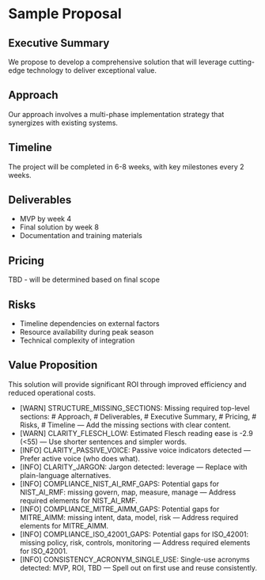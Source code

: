 # Sample Proposal

## Executive Summary
We propose to develop a comprehensive solution that will leverage cutting-edge technology to deliver exceptional value.

## Approach
Our approach involves a multi-phase implementation strategy that synergizes with existing systems.

## Timeline
The project will be completed in 6-8 weeks, with key milestones every 2 weeks.

## Deliverables
- MVP by week 4
- Final solution by week 8
- Documentation and training materials

## Pricing
TBD - will be determined based on final scope

## Risks
- Timeline dependencies on external factors
- Resource availability during peak season
- Technical complexity of integration

## Value Proposition
This solution will provide significant ROI through improved efficiency and reduced operational costs.


<!-- Refinement Findings -->

- [WARN] STRUCTURE_MISSING_SECTIONS: Missing required top-level sections: # Approach, # Deliverables, # Executive Summary, # Pricing, # Risks, # Timeline — Add the missing sections with clear content.
- [WARN] CLARITY_FLESCH_LOW: Estimated Flesch reading ease is -2.9 (<55) — Use shorter sentences and simpler words.
- [INFO] CLARITY_PASSIVE_VOICE: Passive voice indicators detected — Prefer active voice (who does what).
- [INFO] CLARITY_JARGON: Jargon detected: leverage — Replace with plain-language alternatives.
- [INFO] COMPLIANCE_NIST_AI_RMF_GAPS: Potential gaps for NIST_AI_RMF: missing govern, map, measure, manage — Address required elements for NIST_AI_RMF.
- [INFO] COMPLIANCE_MITRE_AIMM_GAPS: Potential gaps for MITRE_AIMM: missing intent, data, model, risk — Address required elements for MITRE_AIMM.
- [INFO] COMPLIANCE_ISO_42001_GAPS: Potential gaps for ISO_42001: missing policy, risk, controls, monitoring — Address required elements for ISO_42001.
- [INFO] CONSISTENCY_ACRONYM_SINGLE_USE: Single-use acronyms detected: MVP, ROI, TBD — Spell out on first use and reuse consistently.

